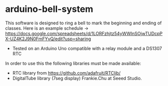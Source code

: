 # arduino-bell-system

This software is designed to ring a bell to mark the beginning and ending of classes. Here is an example schedule -> https://docs.google.com/spreadsheets/d/1LORFzhjtz54yWWlnSOjwTUDcpPX-UZ4K2J9N0FmFYvQ/edit?usp=sharing

* Tested on an Arduino Uno compatible with a relay module and a DS1307 RTC

In order to use this the following libraries must be made available:
* RTC library from https://github.com/adafruit/RTClib/
* DigitalTube library (7seg display) Frankie.Chu at Seeed Studio.
